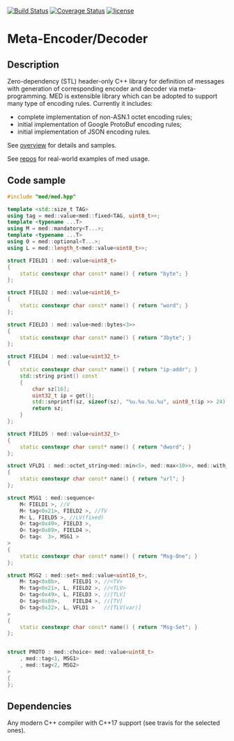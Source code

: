 [![Build Status](https://travis-ci.org/cppden/med.svg?branch=master)](https://travis-ci.org/cppden/med)
[![Coverage Status](https://coveralls.io/repos/github/cppden/med/badge.svg?branch=master)](https://coveralls.io/github/cppden/med?branch=master)
[![license](https://img.shields.io/github/license/mashape/apistatus.svg)](../master/LICENSE)

# Meta-Encoder/Decoder

## Description
Zero-dependency (STL) header-only C++ library for definition of messages with generation of corresponding encoder and decoder via meta-programming.
MED is extensible library which can be adopted to support many type of encoding rules. Currently it includes:
* complete implementation of non-ASN.1 octet encoding rules;
* initial implementation of Google ProtoBuf encoding rules;
* initial implementation of JSON encoding rules.

See [overview](doc/Overview.md) for details and samples.

See [repos](https://github.com/cppden/gtpu) for real-world examples of med usage.

## Code sample
```cpp
#include "med/med.hpp"

template <std::size_t TAG>
using tag = med::value<med::fixed<TAG, uint8_t>>;
template <typename ...T>
using M = med::mandatory<T...>;
template <typename ...T>
using O = med::optional<T...>;
using L = med::length_t<med::value<uint8_t>>;

struct FIELD1 : med::value<uint8_t>
{
	static constexpr char const* name() { return "byte"; }
};

struct FIELD2 : med::value<uint16_t>
{
	static constexpr char const* name() { return "word"; }
};

struct FIELD3 : med::value<med::bytes<3>>
{
	static constexpr char const* name() { return "3byte"; }
};

struct FIELD4 : med::value<uint32_t>
{
	static constexpr char const* name() { return "ip-addr"; }
	std::string print() const
	{
		char sz[16];
		uint32_t ip = get();
		std::snprintf(sz, sizeof(sz), "%u.%u.%u.%u", uint8_t(ip >> 24), uint8_t(ip >> 16), uint8_t(ip >> 8), uint8_t(ip));
		return sz;
	}
};

struct FIELD5 : med::value<uint32_t>
{
	static constexpr char const* name() { return "dword"; }
};

struct VFLD1 : med::octet_string<med::min<5>, med::max<10>>, med::with_snapshot
{
	static constexpr char const* name() { return "url"; }
};

struct MSG1 : med::sequence<
	M< FIELD1 >, //V
	M< tag<0x21>, FIELD2 >, //TV
	M< L, FIELD5 >, //LV(fixed)
	O< tag<0x49>, FIELD3 >,
	O< tag<0x89>, FIELD4 >,
	O< tag<  3>, MSG1 >
>
{
	static constexpr char const* name() { return "Msg-One"; }
};

struct MSG2 : med::set< med::value<uint16_t>,
	M< tag<0x0b>,    FIELD1 >, //<TV>
	M< tag<0x21>, L, FIELD2 >, //<TLV>
	O< tag<0x49>, L, FIELD3 >, //[TLV]
	O< tag<0x89>,    FIELD4 >, //[TV]
	O< tag<0x22>, L, VFLD1 >   //[TLV(var)]
>
{
	static constexpr char const* name() { return "Msg-Set"; }
};


struct PROTO : med::choice< med::value<uint8_t>
	, med::tag<1, MSG1>
	, med::tag<2, MSG2>
>
{
};
```

## Dependencies
Any modern C++ compiler with C++17 support (see travis for the selected ones).
